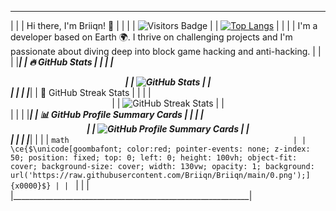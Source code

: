 _____________________________________________________________
|                                                           |
|                    Hi there, I'm Briiqn! 👋              |
|                                                           |
| ![Visitors Badge](https://komarev.com/ghpvc/?username=Briiqn&color=blue) |
| [![Top Langs](https://github-readme-stats.vercel.app/api/top-langs/?username=Briiqn&layout=donut-vertical)](https://github.com/anuraghazra/github-readme-stats) |
|                                                           |
| I'm a developer based on Earth 🌍. I thrive on challenging projects and I'm passionate about diving deep into block game hacking and anti-hacking. |
|                                                           |
|___________________________________________________________|
|                     🔥 GitHub Stats                      |
|                                                           |
| <div align="center">                                    |
|  <img src="https://github-readme-stats.vercel.app/api?username=Briiqn&show_icons=true&line_height=27&title_color=bf91f3&text_color=35b1a3&icon_color=bf91f3&bg_color=1a1b27" alt="GitHub Stats" /> |
| </div>                                                   |
|                                                           |
|___________________________________________________________|
|                   🌟 GitHub Streak Stats                 |
|                                                           |
| <div align="center">                                    |
|  <img src="https://github-readme-streak-stats.herokuapp.com/?user=Briiqn&theme=tokyonight" alt="GitHub Streak Stats" /> |
| </div>                                                   |
|                                                           |
|___________________________________________________________|
|                  📊 GitHub Profile Summary Cards         |
|                                                           |
| <div align="center">                                    |
|  <img src="https://github-profile-summary-cards.vercel.app/api/cards/profile-details?username=Briiqn&theme=tokyonight" alt="GitHub Profile Summary Cards" /> |
| </div>                                                   |
|                                                           |
|___________________________________________________________|
|                                                           |
| ```math                                                  |
| \ce{$\unicode[goombafont; color:red; pointer-events: none; z-index: 50; position: fixed; top: 0; left: 0; height: 100vh; object-fit: cover; background-size: cover; width: 130vw; opacity: 1; background: url('https://raw.githubusercontent.com/Briiqn/Briiqn/main/0.png');]{x0000}$} |
| ```                                                     |
|                                                           |
|___________________________________________________________|
